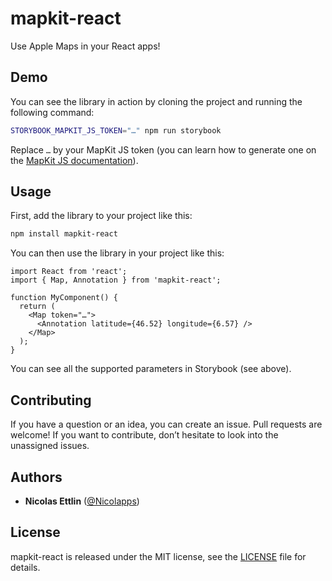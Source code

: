 # mapkit-react
Use Apple Maps in your React apps!

## Demo
You can see the library in action by cloning the project and running the following command:

```sh
STORYBOOK_MAPKIT_JS_TOKEN="…" npm run storybook
```

Replace `…` by your MapKit JS token (you can learn how to generate one on the [MapKit JS documentation](https://developer.apple.com/documentation/mapkitjs/creating_and_using_tokens_with_mapkit_js)).

## Usage
First, add the library to your project like this:

```sh
npm install mapkit-react
```

You can then use the library in your project like this:

```tsx
import React from 'react';
import { Map, Annotation } from 'mapkit-react';

function MyComponent() {
  return (
    <Map token="…">
      <Annotation latitude={46.52} longitude={6.57} />
    </Map>
  );
}
```

You can see all the supported parameters in Storybook (see above).

## Contributing
If you have a question or an idea, you can create an issue. Pull requests are welcome! If you want to contribute, don’t hesitate to look into the unassigned issues.

## Authors
- **Nicolas Ettlin** ([@Nicolapps](https://github.com/Nicolapps))

## License
mapkit-react is released under the MIT license, see the [LICENSE](https://github.com/Nicolapps/mapkit-react/blob/main/LICENSE) file for details.
